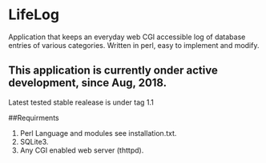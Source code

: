 # LifeLog

Application that keeps an everyday web CGI accessible log of database entries of various categories.
Written in perl, easy to implement and modify.

## This application is currently onder active development, since Aug, 2018.

Latest tested stable realease is under tag 1.1

##Requirments
1. Perl Language and modules see installation.txt.
2. SQLite3.
2. Any CGI enabled web server (thttpd).


